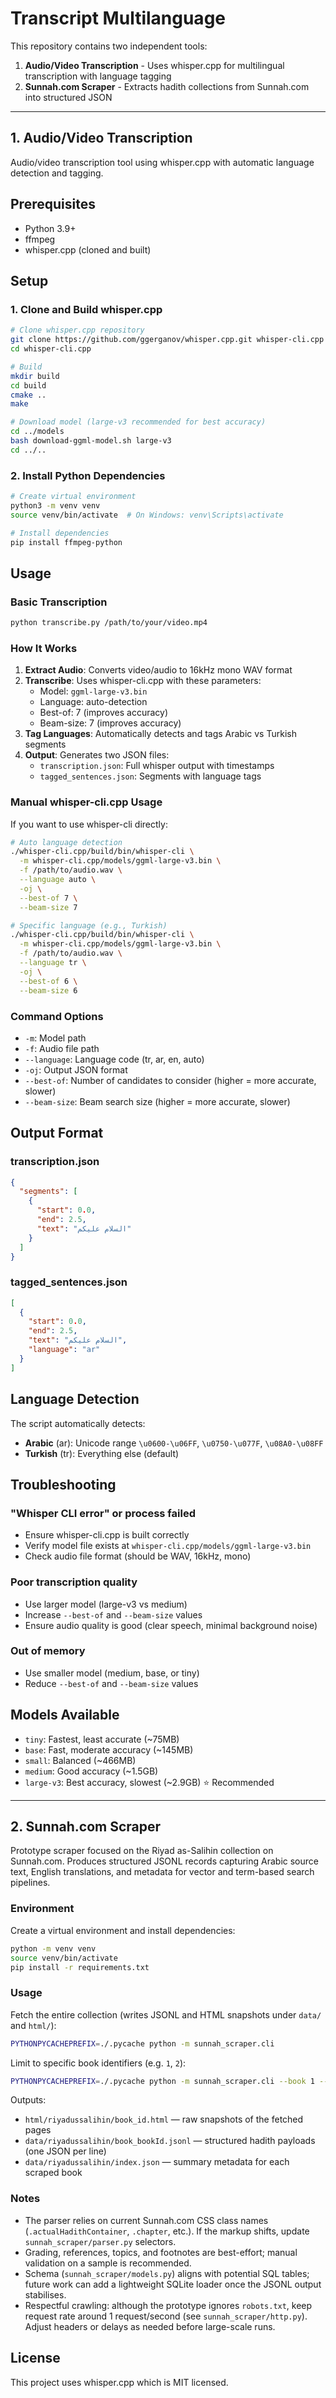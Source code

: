 # Transcript Multilanguage

This repository contains two independent tools:
1. **Audio/Video Transcription** - Uses whisper.cpp for multilingual transcription with language tagging
2. **Sunnah.com Scraper** - Extracts hadith collections from Sunnah.com into structured JSON

---

## 1. Audio/Video Transcription

Audio/video transcription tool using whisper.cpp with automatic language detection and tagging.

## Prerequisites

- Python 3.9+
- ffmpeg
- whisper.cpp (cloned and built)

## Setup

### 1. Clone and Build whisper.cpp

```bash
# Clone whisper.cpp repository
git clone https://github.com/ggerganov/whisper.cpp.git whisper-cli.cpp
cd whisper-cli.cpp

# Build
mkdir build
cd build
cmake ..
make

# Download model (large-v3 recommended for best accuracy)
cd ../models
bash download-ggml-model.sh large-v3
cd ../..
```

### 2. Install Python Dependencies

```bash
# Create virtual environment
python3 -m venv venv
source venv/bin/activate  # On Windows: venv\Scripts\activate

# Install dependencies
pip install ffmpeg-python
```

## Usage

### Basic Transcription

```bash
python transcribe.py /path/to/your/video.mp4
```

### How It Works

1. **Extract Audio**: Converts video/audio to 16kHz mono WAV format
2. **Transcribe**: Uses whisper-cli.cpp with these parameters:
   - Model: `ggml-large-v3.bin`
   - Language: auto-detection
   - Best-of: 7 (improves accuracy)
   - Beam-size: 7 (improves accuracy)
3. **Tag Languages**: Automatically detects and tags Arabic vs Turkish segments
4. **Output**: Generates two JSON files:
   - `transcription.json`: Full whisper output with timestamps
   - `tagged_sentences.json`: Segments with language tags

### Manual whisper-cli.cpp Usage

If you want to use whisper-cli directly:

```bash
# Auto language detection
./whisper-cli.cpp/build/bin/whisper-cli \
  -m whisper-cli.cpp/models/ggml-large-v3.bin \
  -f /path/to/audio.wav \
  --language auto \
  -oj \
  --best-of 7 \
  --beam-size 7

# Specific language (e.g., Turkish)
./whisper-cli.cpp/build/bin/whisper-cli \
  -m whisper-cli.cpp/models/ggml-large-v3.bin \
  -f /path/to/audio.wav \
  --language tr \
  -oj \
  --best-of 6 \
  --beam-size 6
```

### Command Options

- `-m`: Model path
- `-f`: Audio file path
- `--language`: Language code (tr, ar, en, auto)
- `-oj`: Output JSON format
- `--best-of`: Number of candidates to consider (higher = more accurate, slower)
- `--beam-size`: Beam search size (higher = more accurate, slower)

## Output Format

### transcription.json
```json
{
  "segments": [
    {
      "start": 0.0,
      "end": 2.5,
      "text": "السلام عليكم"
    }
  ]
}
```

### tagged_sentences.json
```json
[
  {
    "start": 0.0,
    "end": 2.5,
    "text": "السلام عليكم",
    "language": "ar"
  }
]
```

## Language Detection

The script automatically detects:
- **Arabic** (ar): Unicode range `\u0600-\u06FF`, `\u0750-\u077F`, `\u08A0-\u08FF`
- **Turkish** (tr): Everything else (default)

## Troubleshooting

### "Whisper CLI error" or process failed
- Ensure whisper-cli.cpp is built correctly
- Verify model file exists at `whisper-cli.cpp/models/ggml-large-v3.bin`
- Check audio file format (should be WAV, 16kHz, mono)

### Poor transcription quality
- Use larger model (large-v3 vs medium)
- Increase `--best-of` and `--beam-size` values
- Ensure audio quality is good (clear speech, minimal background noise)

### Out of memory
- Use smaller model (medium, base, or tiny)
- Reduce `--best-of` and `--beam-size` values

## Models Available

- `tiny`: Fastest, least accurate (~75MB)
- `base`: Fast, moderate accuracy (~145MB)
- `small`: Balanced (~466MB)
- `medium`: Good accuracy (~1.5GB)
- `large-v3`: Best accuracy, slowest (~2.9GB) ⭐ Recommended

---

## 2. Sunnah.com Scraper

Prototype scraper focused on the Riyad as-Salihin collection on Sunnah.com. Produces structured JSONL records capturing Arabic source text, English translations, and metadata for vector and term-based search pipelines.

### Environment

Create a virtual environment and install dependencies:

```bash
python -m venv venv
source venv/bin/activate
pip install -r requirements.txt
```

### Usage

Fetch the entire collection (writes JSONL and HTML snapshots under `data/` and `html/`):

```bash
PYTHONPYCACHEPREFIX=./.pycache python -m sunnah_scraper.cli
```

Limit to specific book identifiers (e.g. `1`, `2`):

```bash
PYTHONPYCACHEPREFIX=./.pycache python -m sunnah_scraper.cli --book 1 --book 2
```

Outputs:

- `html/riyadussalihin/book_id.html` — raw snapshots of the fetched pages
- `data/riyadussalihin/book_bookId.jsonl` — structured hadith payloads (one JSON per line)
- `data/riyadussalihin/index.json` — summary metadata for each scraped book

### Notes

- The parser relies on current Sunnah.com CSS class names (`.actualHadithContainer`, `.chapter`, etc.). If the markup shifts, update `sunnah_scraper/parser.py` selectors.
- Grading, references, topics, and footnotes are best-effort; manual validation on a sample is recommended.
- Schema (`sunnah_scraper/models.py`) aligns with potential SQL tables; future work can add a lightweight SQLite loader once the JSONL output stabilises.
- Respectful crawling: although the prototype ignores `robots.txt`, keep request rate around 1 request/second (see `sunnah_scraper/http.py`). Adjust headers or delays as needed before large-scale runs.

## License

This project uses whisper.cpp which is MIT licensed.
